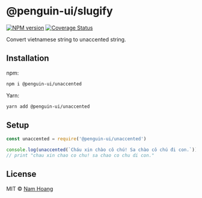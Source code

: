 # @penguin-ui/slugify

<a href="https://npmjs.org/package/@penguin-ui/unaccented"><img alt="NPM version" src="https://img.shields.io/npm/v/@penguin-ui/unaccented.svg" /></a> [![Coverage Status](https://coveralls.io/repos/github/particle4dev/unaccented/badge.svg?branch=master)](https://coveralls.io/github/particle4dev/unaccented?branch=master)

Convert vietnamese string to unaccented string.

## Installation

npm:
```sh
npm i @penguin-ui/unaccented
```

Yarn:
```sh
yarn add @penguin-ui/unaccented
```

## Setup

```js
const unaccented = require('@penguin-ui/unaccented')

console.log(unaccented(`Cháu xin chào cô chú! Sa chào cô chú đi con.`))
// print "chau xin chao co chu! sa chao co chu di con."
```

## License

MIT © [Nam Hoang](https://github.com/particle4dev)
